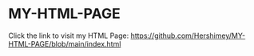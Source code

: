 ﻿# MY-HTML-PAGE 
Click the link to visit my HTML Page: https://github.com/Hershimey/MY-HTML-PAGE/blob/main/index.html
